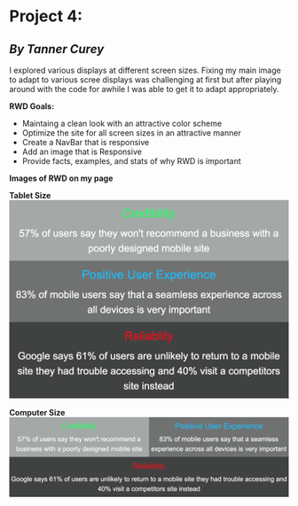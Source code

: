 # **Project 4:**
## _By Tanner Curey_

I explored various displays at different screen sizes. Fixing my main image to adapt to various scree displays was challenging at first but after playing around with the code for awhile I was able to get it to adapt appropriately.

**RWD Goals:**
* Maintaing a clean look with an attractive color scheme
* Optimize the site for all screen sizes in an attractive manner
* Create a NavBar that is responsive
* Add an image that is Responsive
* Provide facts, examples, and stats of why RWD is important

**Images of RWD on my page**

**Tablet Size**
![Screenshot Of Tablet Size Screen (Bottom Portion of page)](./images/tabletsize.png)

**Computer Size**
![Screenshot Of Computer Size Screen (Bottom Portion of page)](./images/computersize.png)
